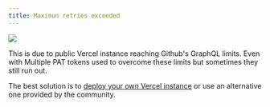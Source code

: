 ```yaml
---
title: Maximun retries exceeded
---
```


![](https://user-images.githubusercontent.com/17570430/169154428-082181cf-1296-4f3f-86f1-fcd28e5174ba.png)

This is due to public Vercel instance reaching Github's GraphQL limits. Even with Multiple PAT tokens used to overcome these limits but sometimes they still run out. 

The best solution is to [deploy your own Vercel instance](getting-started/deploy-your-own/) or use an alternative one provided by the community.
